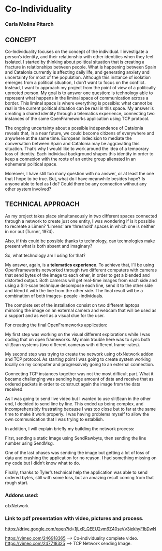 # Co-Individuality

### Carla Molins Pitarch


## CONCEPT 

Co-Individuality focuses on the concept of the individual. I investigate a person’s identity, and their relationship with other identities when they feel isolated. I started by thinking about political situation that is creating a fracture in relationships between people. What is happening between Spain and Catalonia currently is affecting daily life, and generating anxiety and uncertainty for most of the population. Although this instance of isolation emerges from a political situation, I don’t want to focus on the conflict. Instead, I want to approach my project from the point of view of a politically uprooted person. My goal is to answer one question: is technology able to represent what happens in the liminal space of communication across a border. This liminal space is where everything is possible: what cannot be real in the current political situation can be real in this space. My answer is creating a shared identity through a telematics experience, connecting two instances of the same OpenFrameworks application using TCP protocol.

The ongoing uncertainty about a possible independence of Catalonia reveals that, in a near future, we could become citizens of everywhere and anywhere at the same time. European indecision to mediate the conversation between Spain and Catalonia may be aggravating this situation. That’s why I would like to work around the idea of a temporary loss of identity. Each individual background shapes this identity in order to keep a connexion with the roots of an entire group alienated in an ephemeral political space.

Moreover, I have still too many question with no answer, or at least the one that I hope to be true. But, what do I have meanwhile besides hope?  Is anyone able to feel as I do? Could there be any connection without any other system involved?


## TECHNICAL APPROACH

As my project takes place simultaneously in two different spaces connected through a network to create just one entity, I was wondering if is it possible to recreate a Limen? ‘Limens’ are ‘threshold’ spaces in which one is neither in nor out (Turner, 1974).

Also, if this could be possible thanks to technology, can technologies make present what is both absent and imaginary?

So, what technology am I using for that?

My answer, again, is a **telematics experience**. To achieve that, I’ll be using OpenFrameworks networked through two different computers with cameras that send bytes of the image to each other, in order to get a blended and distorted output. Both cameras will get real-time images from each side and using a Slit-scan technique decompose each line, send it to the other side and blend it with the line from the other side. The final result will be a combination of both images- people -individuals.

The complete set of the installation consist on two different laptops mirroring the image on an external camera and webcam that will be used as a support and as well as a visual clue for the user.


For creating the final OpenFrameworks application:

My first step was working on the visual different explorations while I was coding that on open frameworks. My main trouble here was to sync both slitScan systems (two different cameras with different frame-rates).

My second step was trying to create the network using ofxNetwork addon and TCP protocol. As starting point I was going to create system working locally on my computer and progressively going to an external connection.

Connecting TCP instances together was not the most difficult part. What it became challenging was sending huge amount of data and receive that as ordered packets in order to construct again the image from the data received.

As I was going to send live video but I wanted to use slitScan in the other end, I decided to send line by line. This ended up being complex, and incomprehensibly frustrating because I was too close but to far at the same time to make it work properly. I was having problems myself to allow the own communication that I was trying to establish.

In addition, I will explain briefly my building the network process:

First, sending a static Image using SendRawbyte, then sending the line number using SendMsg.

One of the last phases was sending the image but getting a lot of loss of data and crashing the application for no reason. I had something missing on my code but I didn’t know what to do.

Finally, thanks to Tyler’s technical help the application was able to send ordered bytes, still with some loss, but an amazing result coming from that rough start.


### Addons used:

 ofxNetwork


### Link to pdf presentation with video, pictures and process.
 
https://drive.google.com/open?id=1jLxR_QEEU2vm6Z40seVv3iekhyFIbDwN

https://vimeo.com/246918365 --> Co-individuality complete video.
https://vimeo.com/247718325 --> TCP Network sending Image.